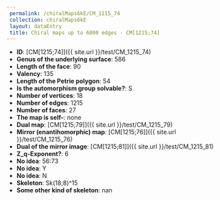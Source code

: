 ```yaml
--- 
 permalink: /chiralMaps6kE/CM_1215_74 
 collection: chiralMaps6kE
 layout: dataEntry
 title: Chiral maps up to 6000 edges - CM[1215;74]
---
```


- **ID**: [CM[1215;74]]({{ site.url }}/test/CM_1215_74)
- **Genus of the underlying surface**: 586
- **Length of the face**: 90
- **Valency**: 135
- **Length of the Petrie polygon**: 54
- **Is the automorphism group solvable?**: S
- **Number of vertices**: 18
- **Number of edges**: 1215
- **Number of faces**: 27
- **The map is self-**: none
- **Dual map**: [CM[1215;79]]({{ site.url }}/test/CM_1215_79)
- **Mirror (enantihomorphic) map**: [CM[1215;76]]({{ site.url }}/test/CM_1215_76)
- **Dual of the mirror image**: [CM[1215;81]]({{ site.url }}/test/CM_1215_81)
- **Z_q-Exponent?**: 6
- **No idea**:  56:73
- **No idea**: Y
- **No idea**: N
- **Skeleton**: Sk(18;8)^15
- **Some other kind of skeleton**: nan
